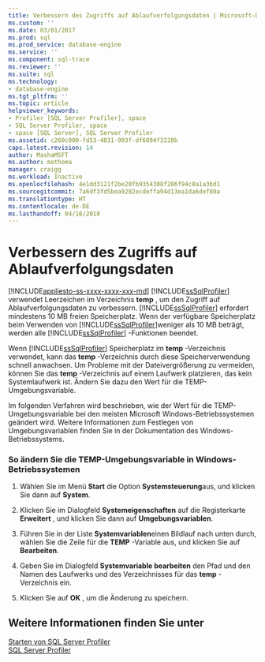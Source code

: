 ```yaml
---
title: Verbessern des Zugriffs auf Ablaufverfolgungsdaten | Microsoft-Dokumentation
ms.custom: ''
ms.date: 03/01/2017
ms.prod: sql
ms.prod_service: database-engine
ms.service: ''
ms.component: sql-trace
ms.reviewer: ''
ms.suite: sql
ms.technology:
- database-engine
ms.tgt_pltfrm: ''
ms.topic: article
helpviewer_keywords:
- Profiler [SQL Server Profiler], space
- SQL Server Profiler, space
- space [SQL Server], SQL Server Profiler
ms.assetid: c260c000-fd53-4831-993f-df6894f3228b
caps.latest.revision: 14
author: MashaMSFT
ms.author: mathoma
manager: craigg
ms.workload: Inactive
ms.openlocfilehash: 4e1dd3121f2be20fb9354308f286f94c8a1a3bd1
ms.sourcegitcommit: 7a6df3fd5bea9282ecdeffa94d13ea1da6def80a
ms.translationtype: HT
ms.contentlocale: de-DE
ms.lasthandoff: 04/16/2018
---
```

# <a name="improve-access-to-trace-data"></a>Verbessern des Zugriffs auf Ablaufverfolgungsdaten
[!INCLUDE[appliesto-ss-xxxx-xxxx-xxx-md](../../includes/appliesto-ss-xxxx-xxxx-xxx-md.md)]
  [!INCLUDE[ssSqlProfiler](../../includes/sssqlprofiler-md.md)] verwendet Leerzeichen im Verzeichnis **temp** , um den Zugriff auf Ablaufverfolgungsdaten zu verbessern. [!INCLUDE[ssSqlProfiler](../../includes/sssqlprofiler-md.md)] erfordert mindestens 10 MB freien Speicherplatz. Wenn der verfügbare Speicherplatz beim Verwenden von [!INCLUDE[ssSqlProfiler](../../includes/sssqlprofiler-md.md)]weniger als 10 MB beträgt, werden alle [!INCLUDE[ssSqlProfiler](../../includes/sssqlprofiler-md.md)] -Funktionen beendet.  
  
 Wenn [!INCLUDE[ssSqlProfiler](../../includes/sssqlprofiler-md.md)] Speicherplatz im **temp** -Verzeichnis verwendet, kann das **temp** -Verzeichnis durch diese Speicherverwendung schnell anwachsen. Um Probleme mit der Dateivergrößerung zu vermeiden, können Sie das **temp** -Verzeichnis auf einem Laufwerk platzieren, das kein Systemlaufwerk ist. Ändern Sie dazu den Wert für die TEMP-Umgebungsvariable.  
  
 Im folgenden Verfahren wird beschrieben, wie der Wert für die TEMP-Umgebungsvariable bei den meisten Microsoft Windows-Betriebssystemen geändert wird. Weitere Informationen zum Festlegen von Umgebungsvariablen finden Sie in der Dokumentation des Windows-Betriebssystems.  
  
### <a name="to-change-the-temp-environment-variable-in-windows-operating-systems"></a>So ändern Sie die TEMP-Umgebungsvariable in Windows-Betriebssystemen  
  
1.  Wählen Sie im Menü **Start** die Option **Systemsteuerung**aus, und klicken Sie dann auf **System**.  
  
2.  Klicken Sie im Dialogfeld **Systemeigenschaften** auf die Registerkarte **Erweitert** , und klicken Sie dann auf **Umgebungsvariablen**.  
  
3.  Führen Sie in der Liste **Systemvariablen**einen Bildlauf nach unten durch, wählen Sie die Zeile für die **TEMP** -Variable aus, und klicken Sie auf **Bearbeiten**.  
  
4.  Geben Sie im Dialogfeld **Systemvariable bearbeiten** den Pfad und den Namen des Laufwerks und des Verzeichnisses für das **temp** -Verzeichnis ein.  
  
5.  Klicken Sie auf **OK** , um die Änderung zu speichern.  
  
## <a name="see-also"></a>Weitere Informationen finden Sie unter  
 [Starten von SQL Server Profiler](../../tools/sql-server-profiler/start-sql-server-profiler.md)   
 [SQL Server Profiler](../../tools/sql-server-profiler/sql-server-profiler.md)  
  
  
